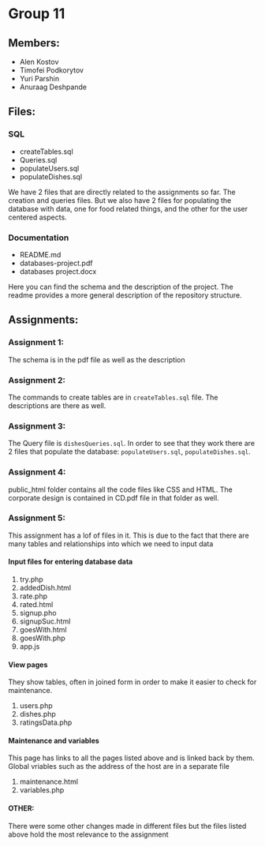 # Group 11
## Members:
- Alen Kostov
- Timofei Podkorytov
- Yuri Parshin
- Anuraag Deshpande

## Files:
### SQL
- createTables.sql
- Queries.sql
- populateUsers.sql
- populateDishes.sql

We have 2 files that are directly related to the assignments so far. The creation and queries files. But we also have 2 files for populating the database with data, one for food related things, and the other for the user centered aspects.
### Documentation
- README.md
- databases-project.pdf
- databases project.docx

Here you can find the schema and the description of the project. The readme provides a more general description of the repository structure. 

## Assignments:
### Assignment 1:
The schema is in the pdf file as well as the description
### Assignment 2:
The commands to create tables are in ```createTables.sql``` file. The descriptions are there as well.
### Assignment 3:
The Query file is ```dishesQueries.sql```. In order to see that they work there are 2 files that populate the database: ```populateUsers.sql```, ```populateDishes.sql```.

### Assignment 4:
public_html folder contains all the code files like CSS and HTML. The corporate design is contained in CD.pdf file in that folder as well.

### Assignment 5:
This assignment has a lof of files in it. This is due to the fact that there are many tables and relationships
 into which we need to input data
#### Input files for entering database data
1. try.php
2. addedDish.html
3. rate.php
4. rated.html
5. signup.pho
6. signupSuc.html
7. goesWith.html
8. goesWith.php
9. app.js

#### View pages
They show tables, often in joined form in order to make it easier to check for maintenance.
1. users.php
2. dishes.php
3. ratingsData.php

#### Maintenance and variables
This page has links to all the pages listed above and is linked back by them. Global vriables such as the address of the host are in a separate file
1. maintenance.html
2. variables.php

#### OTHER:
There were some other changes made in different files but the files listed above hold the most relevance to the assignment

